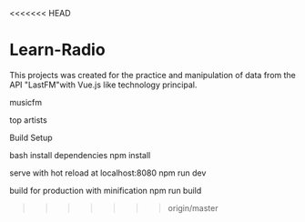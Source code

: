 <<<<<<< HEAD
# Learn-Radio
This projects was created for the practice and manipulation of data from the API "LastFM"with Vue.js like technology principal.

musicfm

top artists

Build Setup

bash
install dependencies
npm install

serve with hot reload at localhost:8080
npm run dev

build for production with minification
npm run build
>>>>>>> origin/master

